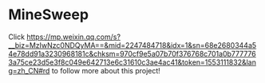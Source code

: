 # MineSweep
Click
https://mp.weixin.qq.com/s?__biz=MzIwNzc0NDQyMA==&mid=2247484718&idx=1&sn=68e2680344a54e78dd91a3230968181c&chksm=970cf9e5a07b70f376768c701a0b7777763a75ce23d5e3f8c049e642713e6c31610c3ae4ac41&token=1553111832&lang=zh_CN#rd
to follow more about this project!
